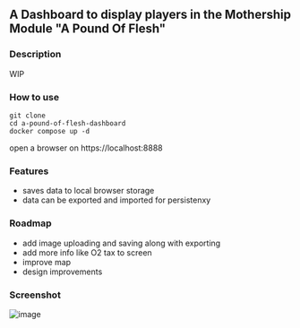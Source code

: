 ## A Dashboard to display players in the Mothership Module "A Pound Of Flesh"

### Description
WIP

### How to use
```
git clone
cd a-pound-of-flesh-dashboard
docker compose up -d
```
open a browser on https://localhost:8888

### Features
- saves data to local browser storage
- data can be exported and imported for persistenxy

### Roadmap
- add image uploading and saving along with exporting
- add more info like O2 tax to screen
- improve map
- design improvements

### Screenshot
![image](https://github.com/Erik-Schuetze/a-pound-of-flesh-dashboard/assets/44951681/c7eadfa8-16cd-40a8-a0ce-21694082201a)
